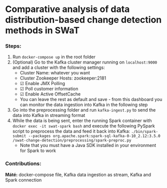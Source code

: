 # Comparative analysis of data distribution-based change detection methods in SWaT
### Steps:
1. Run ```docker-compose up``` in the root folder
2. (Optional) Go to the Kafka cluster manager running on ```localhost:9000``` and add a cluster with the following settings:
    - Cluster Name: whatever you want
    - Cluster Zookeeper Hosts: zookeeper:2181
    - ☑ Enable JMX Polling
    - ☑ Poll customer information
    - ☑ Enable Active OffsetCache
    - You can leave the rest as default and save - from this dashboard you can monitor the data ingestion into Kafka in the following step
3. Go into the preprocessing folder and run ```kafka-ingest.py``` to send the data into Kafka in streaming format
4. While the data is being sent, enter the running Spark container with ```docker exec -it swat-spark bash``` and execute the following PySpark script to preprocess the data and feed it back into Kafka: ```./bin/spark-submit --packages org.apache.spark:spark-sql-kafka-0-10_2.12:3.5.0 /swat-change-detection/preprocessing/spark-preproc.py```
    - Note that you must have a Java SDK installed in your environment for Spark to work 

### Contributions:
**Máté:** docker-compose file, Kafka data ingestion as stream, Kafka and Spark connection